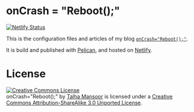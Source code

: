 # onCrash = "Reboot();"

[![Netlify Status](https://api.netlify.com/api/v1/badges/f8b6454d-b64f-45ff-a0c6-de28791568d4/deploy-status)](https://app.netlify.com/sites/oncrashreboot/deploys)

This is the configuration files and articles of my blog [`onCrash="Reboot();"`](http://oncrashreboot.com/).

It is build and published with [Pelican](http://docs.getpelican.com/), and hosted on [Netlify](https://www.netlify.com/).

# License

<a rel="license" href="http://creativecommons.org/licenses/by-sa/3.0/deed.en_US"><img alt="Creative Commons License" style="border-width:0" src="http://i.creativecommons.org/l/by-sa/3.0/88x31.png" /></a><br /><span xmlns:dct="http://purl.org/dc/terms/" property="dct:title">onCrash="Reboot();"</span> by <a xmlns:cc="http://creativecommons.org/ns#" href="http://oncrashreboot.com" property="cc:attributionName" rel="cc:attributionURL">Talha Mansoor</a> is licensed under a <a rel="license" href="http://creativecommons.org/licenses/by-sa/3.0/deed.en_US">Creative Commons Attribution-ShareAlike 3.0 Unported License</a>.
